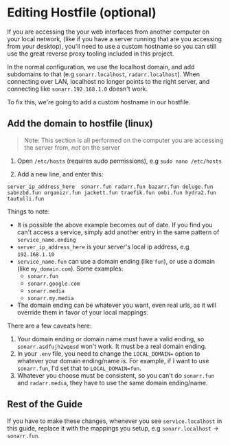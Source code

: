 # Editing Hostfile (optional)

If you are accessing the your web interfaces from another computer on your local network, (like if you have a server running that are you accessing from your desktop), you'll need to use a custom hostname so you can still use the great reverse proxy tooling included in this project.

In the normal configuration, we use the localhost domain, and add subdomains to that (e.g `sonarr.localhost`, `radarr.localhost`).
When connecting over LAN, localhost no longer points to the right server, and connecting like `sonarr.192.168.1.0` doesn't work.

To fix this, we're going to add a custom hostname in our hostfile.

## Add the domain to hostfile (linux)

> Note: This section is all performed on the computer you are accessing the server from, _not_ on the server

1. Open `/etc/hosts` (requires sudo permissions), e.g `sudo nano /etc/hosts`

2. Add a new line, and enter this:

```
server_ip_address_here  sonarr.fun radarr.fun bazarr.fun deluge.fun sabnzbd.fun organizr.fun jackett.fun traefik.fun ombi.fun hydra2.fun tautulli.fun
```

Things to note:

- It is possible the above example becomes out of date. If you find you can't access a service, simply add another entry in the same pattern of `service_name.ending`
- `server_ip_address_here` is your server's local ip address, e.g `192.168.1.10`
- `service_name.fun` can use a domain ending (like `fun`), or use a domain (like `my_domain.com`). Some examples:
  - `sonarr.fun`
  - `sonarr.google.com`
  - `sonarr.media`
  - `sonarr.my.media`
- The domain ending can be whatever you want, even real urls, as it will override them in favor of your local mappings.

There are a few caveats here:

1. Your domain ending or domain name must have a valid ending, so `sonarr.asdfujh2wqesd` won't work. It must be a real domain ending.
2. In your `.env` file, you need to change the `LOCAL_DOMAIN=` option to whatever your domain ending/name is. For example, if I want to use `sonarr.fun`, I'd set that to `LOCAL_DOMAIN=fun`.
3. Whatever you choose must be consistent, so you can't do `sonarr.fun` and `radarr.media`, they have to use the same domain ending/name.

## Rest of the Guide

If you have to make these changes, whenever you see `service.localhost` in this guide, replace it with the mappings you setup, e.g `sonarr.localhost` -> `sonarr.fun`.
